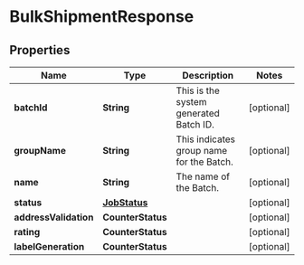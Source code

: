 

# BulkShipmentResponse


## Properties

| Name | Type | Description | Notes |
|------------ | ------------- | ------------- | -------------|
|**batchId** | **String** |  This is the system generated Batch ID. |  [optional] |
|**groupName** | **String** | This indicates group name for the Batch. |  [optional] |
|**name** | **String** |  The name of the Batch. |  [optional] |
|**status** | [**JobStatus**](JobStatus.md) |  |  [optional] |
|**addressValidation** | **CounterStatus** |  |  [optional] |
|**rating** | **CounterStatus** |  |  [optional] |
|**labelGeneration** | **CounterStatus** |  |  [optional] |



